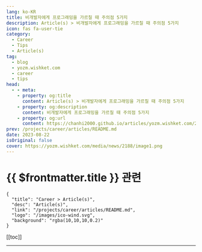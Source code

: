 ```yaml
---
lang: ko-KR
title: 비개발자에게 프로그래밍을 가르칠 때 주의점 5가지
description: Article(s) > 비개발자에게 프로그래밍을 가르칠 때 주의점 5가지
icon: fas fa-user-tie
category: 
  - Career
  - Tips
  - Article(s)
tag: 
  - blog
  - yozm.wishket.com
  - career
  - tips
head:
  - - meta:
    - property: og:title
      content: Article(s) > 비개발자에게 프로그래밍을 가르칠 때 주의점 5가지
    - property: og:description
      content: 비개발자에게 프로그래밍을 가르칠 때 주의점 5가지
    - property: og:url
      content: https://chanhi2000.github.io/articles/yozm.wishket.com/2188.html
prev: /projects/career/articles/README.md
date: 2023-08-22
isOriginal: false
cover: https://yozm.wishket.com/media/news/2188/image1.png
---
```


# {{ $frontmatter.title }} 관련

```component VPCard
{
  "title": "Career > Article(s)",
  "desc": "Article(s)",
  "link": "/projects/career/articles/README.md",
  "logo": "/images/ico-wind.svg",
  "background": "rgba(10,10,10,0.2)"
}
```

[[toc]]

---

<SiteInfo
  name="비개발자에게 프로그래밍을 가르칠 때 주의점 5가지 | 요즘IT"
  desc="나는 비개발자의 일을 하고 있다. 그러나 일하면서 늘 '어느 정도의 프로그래밍은 알아야 한다'라는 생각을 한다. 그래서 다양한 시도 끝에 파이썬과 자바스크립트를 가볍게 활용하는 정도까지는 터득했다. 그리고 돌이켜보니 도움이 되는 강의와 그렇지 못한 강의에는 뚜렷한 차이가 있었다. 이번 글에서는 내 경험을 바탕으로 정리해 본 '프로그래밍 지식이 전혀 없는 비개발자를 가르칠 때 주의점'을 살펴보고자 한다. 프로그래밍 강의를 만드는 분들이나, 비개발자와 협업하는 개발자들에게 도움이 될 것이다."
  url="https://yozm.wishket.com/magazine/detail/2188/"
  logo="https://yozm.wishket.com/static/renewal/img/global/gnb_yozmit.svg"
  preview="https://yozm.wishket.com/media/news/2188/image1.png"/>

<!-- TODO: 작성 -->

